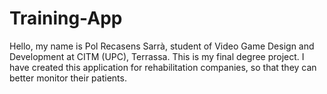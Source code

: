 # Training-App
Hello, my name is Pol Recasens Sarrà, student of Video Game Design and Development at CITM (UPC), Terrassa. This is my final degree project. I have created this application for rehabilitation companies, so that they can better monitor their patients.
